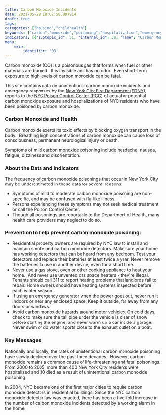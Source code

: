 ```yaml
---
title: Carbon Monoxide Incidents
date: 2021-05-28 18:02:58.897914
draft: true
tags: 
categories: ["housing","childhealth"]
keywords: ["carbon","monoxide","poisoning","hospitalization","emergency department visits","children","housing"]
indicators: [{"subtopic_id": 51, "internal_id": 38, "name": "Carbon Monoxide Incidents ", "URL": "https://a816-dohbesp.nyc.gov/IndicatorPublic/VisualizationData.aspx?id=38,719b87,51,Summarize"}, {"subtopic_id": 51, "internal_id": 2168, "name": "Carbon Monoxide Incidents without a Detector (3 Year Avg.)", "URL": "https://a816-dohbesp.nyc.gov/IndicatorPublic/VisualizationData.aspx?id=2168,719b87,51,Summarize"}]
menu:
    main:
        identifier: '03'
---
```


Carbon monoxide (CO) is a poisonous gas that forms when fuel or other materials are burned.  It is invisible and has no odor.  Even short-term exposure to high levels of carbon monoxide can be fatal.

This site contains data on unintentional carbon monoxide incidents and emergency responses by the [New York City Fire Department (FDNY)](http://www.nyc.gov/html/fdny/html/home2.shtml), reports to the [NYC Poison Control Center (PCC)](http://www1.nyc.gov/site/doh/health/health-topics/poison-control.page) of actual or potential carbon monoxide exposure and hospitalizations of NYC residents who have been poisoned by carbon monoxide.

### Carbon Monoxide and Health

Carbon monoxide exerts its toxic effects by blocking oxygen transport in the body.  Breathing high concentrations of carbon monoxide can cause loss of consciousness, permanent neurological injury or death.   
  
Symptoms of mild carbon monoxide poisoning include headache, nausea, fatigue, dizziness and disorientation.

### About the Data and Indicators

The frequency of carbon monoxide poisonings that occur in New York City may be underestimated in these data for several reasons:

* Symptoms of mild to moderate carbon monoxide poisoning are non-specific, and may be confused with flu-like illness.
* Persons experiencing these symptoms may not seek medical treatment or call the Poison Control Center.
* Though all poisonings are reportable to the Department of Health, many health care providers may neglect to do so.

### PreventionTo help prevent carbon monoxide poisoning:

* Residential property owners are required by NYC law to install and maintain smoke and carbon monoxide detectors. Make sure your home has working detectors that can be heard from any bedroom. Test your detectors and replace their batteries at least twice a year. Never remove the batteries to use in another device, even for a short time.
* Never use a gas stove, oven or other cooking appliance to heat your home.  And never use unvented gas space heaters - they're illegal.  Tenants should call 311 to report heating problems that landlords fail to repair. Home owners should have heating systems inspected before each winter season.
* If using an emergency generator when the power goes out, never run it indoors or near any enclosed space. Keep it outside, far away from any doors or windows.
* Avoid carbon monoxide hazards around motor vehicles. On cold days, check to make sure the tail pipe under the vehicle is clear of snow before starting the engine, and never warm up a car inside a garage.  Never swim or do water sports close to the exhaust outlet on a boat.

### Key Messages

Nationally and locally, the rates of unintentional carbon monoxide poisoning have slowly declined over the past three decades.  However, carbon monoxide remains a common cause of life-threatening and fatal poisonings. From 2000 to 2005, more than 400 New York City residents were hospitalized and 30 died as a result of unintentional carbon monoxide poisoning.  
  
In 2004, NYC became one of the first major cities to require carbon monoxide detectors in residential buildings. Since the NYC carbon monoxide detector law was enacted, there has been a five-fold increase in the number of carbon monoxide incidents detected by a working alarm in the home.